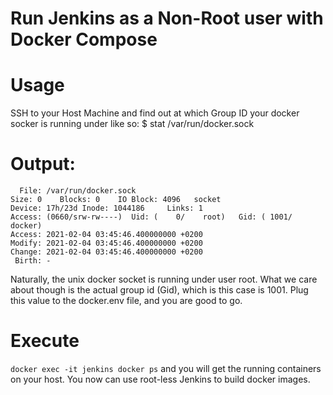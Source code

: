 # Run Jenkins as a Non-Root user with Docker Compose

# Usage
SSH to your Host Machine and find out at which Group ID your docker socker is running under like so:
$ stat /var/run/docker.sock

# Output:
```bash:~$ stat /var/run/docker.sock
  File: /var/run/docker.sock
Size: 0    Blocks: 0    IO Block: 4096   socket
Device: 17h/23d Inode: 1044186     Links: 1
Access: (0660/srw-rw----)  Uid: (    0/    root)   Gid: ( 1001/  docker)
Access: 2021-02-04 03:45:46.400000000 +0200
Modify: 2021-02-04 03:45:46.400000000 +0200
Change: 2021-02-04 03:45:46.400000000 +0200
 Birth: -
 ```
 
 Naturally, the unix docker socket is running under user root.
 What we care about though is the actual group id (Gid), which is this case is 1001. Plug this value to the docker.env file, and you are good to go.

# Execute
```docker exec -it jenkins docker ps```
and you will get the running containers on your host.
You now can use root-less Jenkins to build docker images.
